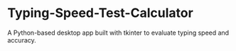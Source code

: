 # Typing-Speed-Test-Calculator
A Python-based desktop app built with tkinter to evaluate typing speed and accuracy. 
